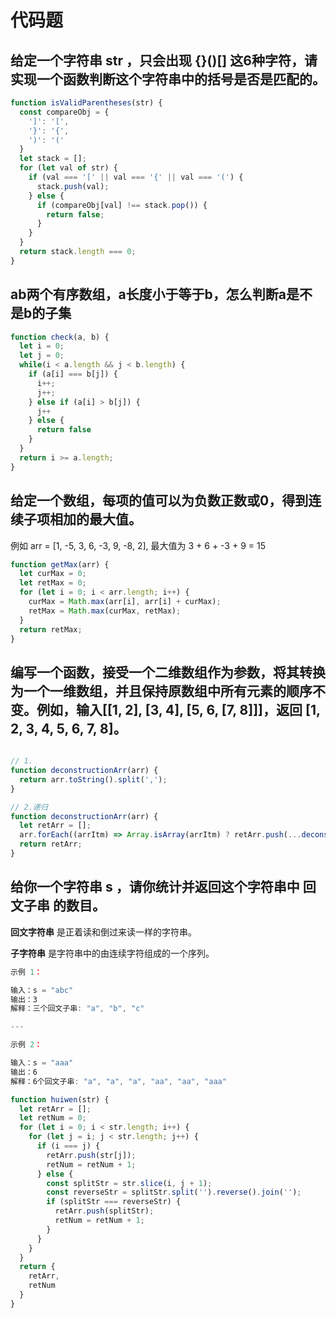 # 代码题

## 给定一个字符串 str ，只会出现 {}()[] 这6种字符，请实现一个函数判断这个字符串中的括号是否是匹配的。

```js
function isValidParentheses(str) {
  const compareObj = {
    ']': '[',
    '}': '{',
    ')': '('
  }
  let stack = [];
  for (let val of str) {
    if (val === '[' || val === '{' || val === '(') {
      stack.push(val);
    } else {
      if (compareObj[val] !== stack.pop()) {
        return false;
      }
    }
  }
  return stack.length === 0;
}
```

## ab两个有序数组，a长度小于等于b，怎么判断a是不是b的子集

```js
function check(a, b) {
  let i = 0;
  let j = 0;
  while(i < a.length && j < b.length) {
    if (a[i] === b[j]) {
      i++;
      j++;
    } else if (a[i] > b[j]) {
      j++
    } else {
      return false
    }
  }
  return i >= a.length;
}
```

## 给定一个数组，每项的值可以为负数正数或0，得到连续子项相加的最大值。
例如 arr = [1, -5, 3, 6, -3, 9, -8, 2], 最大值为  3 + 6 + -3 + 9 = 15

```js
function getMax(arr) {
  let curMax = 0;
  let retMax = 0;
  for (let i = 0; i < arr.length; i++) {
    curMax = Math.max(arr[i], arr[i] + curMax);
    retMax = Math.max(curMax, retMax);
  }
  return retMax;
}
```

## 编写一个函数，接受一个二维数组作为参数，将其转换为一个一维数组，并且保持原数组中所有元素的顺序不变。例如，输入[[1, 2], [3, 4], [5, 6, [7, 8]]]，返回 [1, 2, 3, 4, 5, 6, 7, 8]。

```js

// 1.
function deconstructionArr(arr) {
  return arr.toString().split(',');
}

// 2.递归
function deconstructionArr(arr) {
  let retArr = [];
  arr.forEach((arrItm) => Array.isArray(arrItm) ? retArr.push(...deconstructionArr(arrItm)) : retArr.push(arrItm))
  return retArr;
}

```

## 给你一个字符串 s ，请你统计并返回这个字符串中 回文子串 的数目。

**回文字符串** 是正着读和倒过来读一样的字符串。

**子字符串** 是字符串中的由连续字符组成的一个序列。

```js
示例 1：

输入：s = "abc"
输出：3
解释：三个回文子串: "a", "b", "c"

---

示例 2：

输入：s = "aaa"
输出：6
解释：6个回文子串: "a", "a", "a", "aa", "aa", "aaa"
```

```js
function huiwen(str) {
  let retArr = [];
  let retNum = 0;
  for (let i = 0; i < str.length; i++) {
    for (let j = i; j < str.length; j++) {
      if (i === j) {
        retArr.push(str[j]);
        retNum = retNum + 1;
      } else {
        const splitStr = str.slice(i, j + 1);
        const reverseStr = splitStr.split('').reverse().join('');
        if (splitStr === reverseStr) {
          retArr.push(splitStr);
          retNum = retNum + 1;
        }
      }
    }
  }
  return {
    retArr,
    retNum
  }
}
```